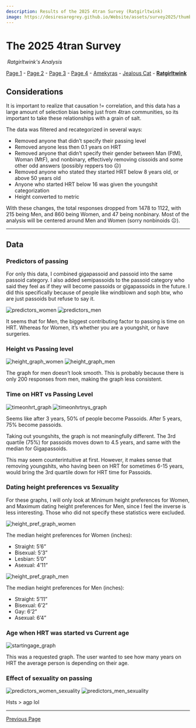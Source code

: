```yaml
---
description: Results of the 2025 4tran Survey (Ratgirltwink)
image: https://desiresaregrey.github.io/Website/assets/survey2025/thumb.png
---
```


# The 2025 4tran Survey
<h6 style="margin: 0 0.2rem">Ratgirltwink's Analysis</h6>

[Page 1](../) - [Page 2](../2) - [Page 3](../3) - [Page 4](../4) - [Amekyras](../amekyras) - [Jealous Cat](../jealouscat) - [**Ratgirltwink**]()

## Considerations

It is important to realize that causation != correlation, and this data has a large amount of selection bias being just from 4tran communities, so its important to take these relationships with a grain of salt.

The data was filtered and recategorized in several ways:

-	Removed anyone that didn’t specify their passing level
-	Removed anyone less then 0.1 years on HRT
-	Removed anyone that didn’t specify their gender between Man (FtM), Woman (MtF), and nonbinary, effectively removing cissoids and some other odd answers (possibly reppers too ☹)
-	Removed anyone who stated they started HRT below 8 years old, or above 50 years old
-	Anyone who started HRT below 16 was given the youngshit categorization
-	Height converted to metric

With these changes, the total responses dropped from 1478 to 1122, with 215 being Men, and 860 being Women, and 47 being nonbinary. Most of the analysis will be centered around Men and Women (sorry nonbinoids ☹).

___

## Data

### Predictors of passing

For only this data, I combined gigapassoid and passoid into the same passoid category.
I also added semipassoids to the passoid category who said they feel as if they will become passoids or gigapassoids in the future. I did this specifically because of people like windblown and soph btw, who are just passoids but refuse to say it.

<div class="button-container">
  <img alt="predictors_women" src="/assets/survey2025/img/ratgirltwink/predictors_women.png">
  <img alt="predictors_men" src="/assets/survey2025/img/ratgirltwink/predictors_men.png">
</div>

It seems that for Men, the biggest contributing factor to passing is time on HRT. Whereas for Women, it’s whether you are a youngshit, or have surgeries.

### Height vs Passing level

<div class="button-container">
  <img alt="height_graph_women" src="/assets/survey2025/img/ratgirltwink/height_graph_women.png">
  <img alt="height_graph_men" src="/assets/survey2025/img/ratgirltwink/height_graph_men.png">
</div>

The graph for men doesn’t look smooth. This is probably because there is only 200 responses from men, making the graph less consistent.

### Time on HRT vs Passing Level

<div class="button-container">
  <img alt="timeonhrt_graph" src="/assets/survey2025/img/ratgirltwink/timeonhrt_graph.png">
  <img alt="timeonhrtnys_graph" src="/assets/survey2025/img/ratgirltwink/timeonhrtnys_graph.png">
</div>

Seems like after 3 years, 50% of people become Passoids. After 5 years, 75% become passoids.

Taking out youngshits, the graph is not meaningfully different. The 3rd quartile (75%) for passoids moves down to 4.5 years, and same with the median for Gigapassoids. 

This may seem counterintuitive at first. However, it makes sense that removing youngshits, who having been on HRT for sometimes 6-15 years, would bring the 3rd quartile down for HRT time for Passoids.

### Dating height preferences vs Sexuality

For these graphs, I will only look at Minimum height preferences for Women, and Maximum dating height preferences for Men, since I feel the inverse is less interesting. Those who did not specify these statistics were excluded.

<div class="button-container">
  <div>
    <img alt="height_pref_graph_women" src="/assets/survey2025/img/ratgirltwink/height_pref_graph_women.png">
    <p>The median height preferences for Women (inches):</p>
    <ul>
      <li>Straight: 5’6”</li>
      <li>Bisexual: 5’3”</li>
      <li>Lesbian: 5’0”</li>
      <li>Asexual: 4’11”</li>
    </ul>
  </div>
  <div>
    <img alt="height_pref_graph_men" src="/assets/survey2025/img/ratgirltwink/height_pref_graph_men.png">
    <p>The median height preferences for Men (inches):</p>
    <ul>
      <li>Straight: 5’11”</li>
      <li>Bisexual: 6’2”</li>
      <li>Gay: 6’2”</li>
      <li>Asexual: 6’4”</li>
    </ul>
  </div>
</div>

### Age when HRT was started vs Current age

![startingage_graph](/assets/survey2025/img/ratgirltwink/startingage_graph.png)

This was a requested graph. The user wanted to see how many years on HRT the average person is depending on their age.

### Effect of sexuality on passing

<div class="button-container">
  <img alt="predictors_women_sexuality" src="/assets/survey2025/img/ratgirltwink/predictors_women_sexuality.png">
  <img alt="predictors_men_sexuality" src="/assets/survey2025/img/ratgirltwink/predictors_men_sexuality.png">
</div>

Hsts > agp lol

___

<div class="button-container">
  <a class="big-button" href="../jealouscat">Previous Page</a>
</div>